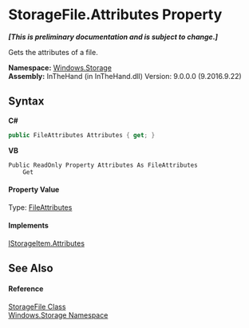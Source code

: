 # StorageFile.Attributes Property 
 _**\[This is preliminary documentation and is subject to change.\]**_

Gets the attributes of a file.

**Namespace:**&nbsp;<a href="N_Windows_Storage">Windows.Storage</a><br />**Assembly:**&nbsp;InTheHand (in InTheHand.dll) Version: 9.0.0.0 (9.2016.9.22)

## Syntax

**C#**<br />
``` C#
public FileAttributes Attributes { get; }
```

**VB**<br />
``` VB
Public ReadOnly Property Attributes As FileAttributes
	Get
```


#### Property Value
Type: <a href="T_Windows_Storage_FileAttributes">FileAttributes</a>

#### Implements
<a href="P_Windows_Storage_IStorageItem_Attributes">IStorageItem.Attributes</a><br />

## See Also


#### Reference
<a href="T_Windows_Storage_StorageFile">StorageFile Class</a><br /><a href="N_Windows_Storage">Windows.Storage Namespace</a><br />